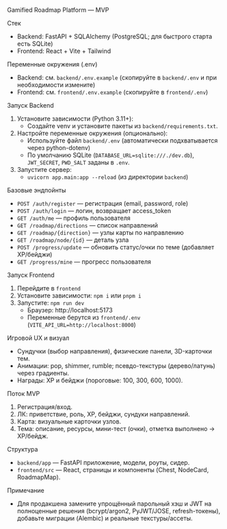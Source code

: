 Gamified Roadmap Platform — MVP

Стек
- Backend: FastAPI + SQLAlchemy (PostgreSQL; для быстрого старта есть SQLite)
- Frontend: React + Vite + Tailwind

Переменные окружения (.env)
- Backend: см. `backend/.env.example` (скопируйте в `backend/.env` и при необходимости измените)
- Frontend: см. `frontend/.env.example` (скопируйте в `frontend/.env`)

Запуск Backend
1) Установите зависимости (Python 3.11+):
   - Создайте venv и установите пакеты из `backend/requirements.txt`.
2) Настройте переменные окружения (опционально):
   - Используйте файл `backend/.env` (автоматически подхватывается через python-dotenv)
   - По умолчанию SQLite (`DATABASE_URL=sqlite:///./dev.db`), `JWT_SECRET`, `PWD_SALT` заданы в `.env`.
3) Запустите сервер:
   - `uvicorn app.main:app --reload` (из директории `backend`)

Базовые эндпойнты
- `POST /auth/register` — регистрация (email, password, role)
- `POST /auth/login` — логин, возвращает access_token
- `GET /auth/me` — профиль пользователя
- `GET /roadmap/directions` — список направлений
- `GET /roadmap/{direction}` — узлы карты по направлению
- `GET /roadmap/node/{id}` — деталь узла
- `POST /progress/update` — обновить статус/очки по теме (добавляет XP/бейджи)
- `GET /progress/mine` — прогресс пользователя

Запуск Frontend
1) Перейдите в `frontend`
2) Установите зависимости: `npm i` или `pnpm i`
3) Запустите: `npm run dev`
   - Браузер: http://localhost:5173
   - Переменные берутся из `frontend/.env` (`VITE_API_URL=http://localhost:8000`)

Игровой UX и визуал
- Сундучки (выбор направления), физические панели, 3D-карточки тем.
- Анимации: pop, shimmer, rumble; псевдо-текстуры (дерево/латунь) через градиенты.
- Награды: XP и бейджи (пороговые: 100, 300, 600, 1000).

Поток MVP
1) Регистрация/вход.
2) ЛК: приветствие, роль, XP, бейджи, сундуки направлений.
3) Карта: визуальные карточки узлов.
4) Тема: описание, ресурсы, мини-тест (очки), отметка выполнено → XP/бейдж.

Структура
- `backend/app` — FastAPI приложение, модели, роуты, сидер.
- `frontend/src` — React, страницы и компоненты (Chest, NodeCard, RoadmapMap).

Примечание
- Для продакшена замените упрощённый парольный хэш и JWT на полноценные решения (bcrypt/argon2, PyJWT/JOSE, refresh-токены), добавьте миграции (Alembic) и реальные текстуры/ассеты.
